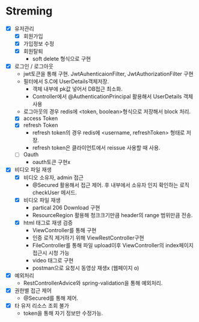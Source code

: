 # Streming

- [x] 유저관리
  - [x] 회원가입
  - [x] 가입정보 수정
  - [x] 회원탈퇴
    - soft delete 형식으로 구현
- [x] 로그인 / 로그아웃
  - jwt토큰을 통해 구현. JwtAuhenticaionFilter, JwtAuthorizationFilter 구현
  - 필터에서 S.C에 UserDetails객체저장.
    - 객체 내부에 pk값 넣어서 DB접근 최소화.
    - Controller에서 @AuthenticationPrincipal 활용해서 UserDetails 객체 사용
  - 로그아웃의 경우 redis에 <token, boolean>형식으로 저장해서 block 처리.
  - [x] access Token
  - [x] refresh Token
    - refresh token의 경우 redis에 <username, refreshToken> 형태로 저장.
    - refresh token은 클라이언트에서 reissue 사용할 때 사용.
  - [ ] Oauth
    - oauth토큰 구현x
- [x] 비디오 파일 재생
  - [x] 비디오 소유자, admin 접근 
    - @Secured 활용해서 접근 제어. 후 내부에서 소유자 인지 확인하는 로직 checkUser 메서드.
  - [x] 비디오 파일 재생
    - partical 206 Download 구현
    - ResourceRegion 활용해 청크크기만큼 header의 range 범위만큼 전송.
  - [x] html 태그로 재생 검증
    - ViewController를 통해 구현
    - 인증 로직 제거하기 위해 ViewRestController구현
    - FileController를 통해 파일 upload이후 ViewController의 index페이지 접근시 시청 가능
    - video 태그로 구현
    - postman으로 요청시 동영상 재생x (웹페이지 o)
- [x] 예외처리
  - RestControllerAdvice와 spring-validation을 통해 예외처리.
- [x] 권한별 접근 제어
  - @Secured를 통해 제어.
- [x] 타 유저 리소스 조회 불가
  - token을 통해 자기 정보만 수정가능.
